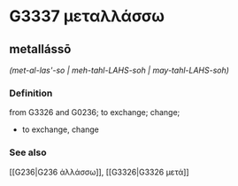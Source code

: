 # G3337 μεταλλάσσω

## metallássō

_(met-al-las'-so | meh-tahl-LAHS-soh | may-tahl-LAHS-soh)_

### Definition

from G3326 and G0236; to exchange; change; 

- to exchange, change

### See also

[[G236|G236 ἀλλάσσω]], [[G3326|G3326 μετά]]
